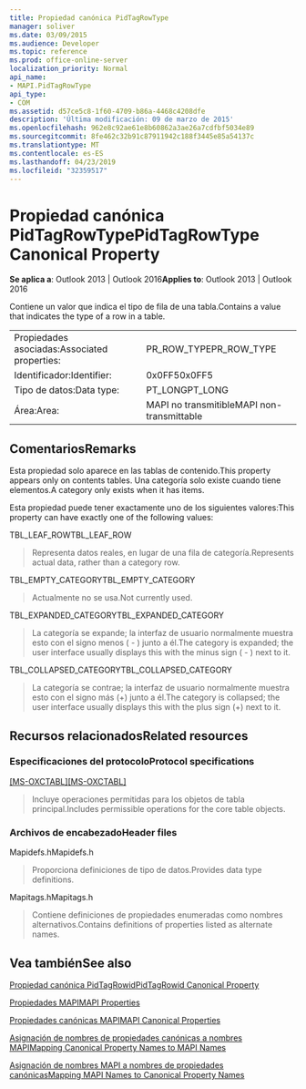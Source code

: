 ```yaml
---
title: Propiedad canónica PidTagRowType
manager: soliver
ms.date: 03/09/2015
ms.audience: Developer
ms.topic: reference
ms.prod: office-online-server
localization_priority: Normal
api_name:
- MAPI.PidTagRowType
api_type:
- COM
ms.assetid: d57ce5c8-1f60-4709-b86a-4468c4208dfe
description: 'Última modificación: 09 de marzo de 2015'
ms.openlocfilehash: 962e8c92ae61e8b60862a3ae26a7cdfbf5034e89
ms.sourcegitcommit: 8fe462c32b91c87911942c188f3445e85a54137c
ms.translationtype: MT
ms.contentlocale: es-ES
ms.lasthandoff: 04/23/2019
ms.locfileid: "32359517"
---
```

# <a name="pidtagrowtype-canonical-property"></a><span data-ttu-id="fa53b-103">Propiedad canónica PidTagRowType</span><span class="sxs-lookup"><span data-stu-id="fa53b-103">PidTagRowType Canonical Property</span></span>

  
  
<span data-ttu-id="fa53b-104">**Se aplica a**: Outlook 2013 | Outlook 2016</span><span class="sxs-lookup"><span data-stu-id="fa53b-104">**Applies to**: Outlook 2013 | Outlook 2016</span></span> 
  
<span data-ttu-id="fa53b-105">Contiene un valor que indica el tipo de fila de una tabla.</span><span class="sxs-lookup"><span data-stu-id="fa53b-105">Contains a value that indicates the type of a row in a table.</span></span>
  
|||
|:-----|:-----|
|<span data-ttu-id="fa53b-106">Propiedades asociadas:</span><span class="sxs-lookup"><span data-stu-id="fa53b-106">Associated properties:</span></span>  <br/> |<span data-ttu-id="fa53b-107">PR_ROW_TYPE</span><span class="sxs-lookup"><span data-stu-id="fa53b-107">PR_ROW_TYPE</span></span>  <br/> |
|<span data-ttu-id="fa53b-108">Identificador:</span><span class="sxs-lookup"><span data-stu-id="fa53b-108">Identifier:</span></span>  <br/> |<span data-ttu-id="fa53b-109">0x0FF5</span><span class="sxs-lookup"><span data-stu-id="fa53b-109">0x0FF5</span></span>  <br/> |
|<span data-ttu-id="fa53b-110">Tipo de datos:</span><span class="sxs-lookup"><span data-stu-id="fa53b-110">Data type:</span></span>  <br/> |<span data-ttu-id="fa53b-111">PT_LONG</span><span class="sxs-lookup"><span data-stu-id="fa53b-111">PT_LONG</span></span>  <br/> |
|<span data-ttu-id="fa53b-112">Área:</span><span class="sxs-lookup"><span data-stu-id="fa53b-112">Area:</span></span>  <br/> |<span data-ttu-id="fa53b-113">MAPI no transmitible</span><span class="sxs-lookup"><span data-stu-id="fa53b-113">MAPI non-transmittable</span></span>  <br/> |
   
## <a name="remarks"></a><span data-ttu-id="fa53b-114">Comentarios</span><span class="sxs-lookup"><span data-stu-id="fa53b-114">Remarks</span></span>

<span data-ttu-id="fa53b-115">Esta propiedad solo aparece en las tablas de contenido.</span><span class="sxs-lookup"><span data-stu-id="fa53b-115">This property appears only on contents tables.</span></span> <span data-ttu-id="fa53b-116">Una categoría solo existe cuando tiene elementos.</span><span class="sxs-lookup"><span data-stu-id="fa53b-116">A category only exists when it has items.</span></span>
  
<span data-ttu-id="fa53b-117">Esta propiedad puede tener exactamente uno de los siguientes valores:</span><span class="sxs-lookup"><span data-stu-id="fa53b-117">This property can have exactly one of the following values:</span></span>
  
<span data-ttu-id="fa53b-118">TBL_LEAF_ROW</span><span class="sxs-lookup"><span data-stu-id="fa53b-118">TBL_LEAF_ROW</span></span> 
  
> <span data-ttu-id="fa53b-119">Representa datos reales, en lugar de una fila de categoría.</span><span class="sxs-lookup"><span data-stu-id="fa53b-119">Represents actual data, rather than a category row.</span></span>
    
<span data-ttu-id="fa53b-120">TBL_EMPTY_CATEGORY</span><span class="sxs-lookup"><span data-stu-id="fa53b-120">TBL_EMPTY_CATEGORY</span></span> 
  
> <span data-ttu-id="fa53b-121">Actualmente no se usa.</span><span class="sxs-lookup"><span data-stu-id="fa53b-121">Not currently used.</span></span>
    
<span data-ttu-id="fa53b-122">TBL_EXPANDED_CATEGORY</span><span class="sxs-lookup"><span data-stu-id="fa53b-122">TBL_EXPANDED_CATEGORY</span></span> 
  
> <span data-ttu-id="fa53b-123">La categoría se expande; la interfaz de usuario normalmente muestra esto con el signo menos ( - ) junto a él.</span><span class="sxs-lookup"><span data-stu-id="fa53b-123">The category is expanded; the user interface usually displays this with the minus sign ( - ) next to it.</span></span>
    
<span data-ttu-id="fa53b-124">TBL_COLLAPSED_CATEGORY</span><span class="sxs-lookup"><span data-stu-id="fa53b-124">TBL_COLLAPSED_CATEGORY</span></span> 
  
> <span data-ttu-id="fa53b-125">La categoría se contrae; la interfaz de usuario normalmente muestra esto con el signo más (+) junto a él.</span><span class="sxs-lookup"><span data-stu-id="fa53b-125">The category is collapsed; the user interface usually displays this with the plus sign (+) next to it.</span></span>
    
## <a name="related-resources"></a><span data-ttu-id="fa53b-126">Recursos relacionados</span><span class="sxs-lookup"><span data-stu-id="fa53b-126">Related resources</span></span>

### <a name="protocol-specifications"></a><span data-ttu-id="fa53b-127">Especificaciones del protocolo</span><span class="sxs-lookup"><span data-stu-id="fa53b-127">Protocol specifications</span></span>

<span data-ttu-id="fa53b-128">[[MS-OXCTABL]](https://msdn.microsoft.com/library/d33612dc-36a8-4623-8a26-c156cf8aae4b%28Office.15%29.aspx)</span><span class="sxs-lookup"><span data-stu-id="fa53b-128">[[MS-OXCTABL]](https://msdn.microsoft.com/library/d33612dc-36a8-4623-8a26-c156cf8aae4b%28Office.15%29.aspx)</span></span>
  
> <span data-ttu-id="fa53b-129">Incluye operaciones permitidas para los objetos de tabla principal.</span><span class="sxs-lookup"><span data-stu-id="fa53b-129">Includes permissible operations for the core table objects.</span></span>
    
### <a name="header-files"></a><span data-ttu-id="fa53b-130">Archivos de encabezado</span><span class="sxs-lookup"><span data-stu-id="fa53b-130">Header files</span></span>

<span data-ttu-id="fa53b-131">Mapidefs.h</span><span class="sxs-lookup"><span data-stu-id="fa53b-131">Mapidefs.h</span></span>
  
> <span data-ttu-id="fa53b-132">Proporciona definiciones de tipo de datos.</span><span class="sxs-lookup"><span data-stu-id="fa53b-132">Provides data type definitions.</span></span>
    
<span data-ttu-id="fa53b-133">Mapitags.h</span><span class="sxs-lookup"><span data-stu-id="fa53b-133">Mapitags.h</span></span>
  
> <span data-ttu-id="fa53b-134">Contiene definiciones de propiedades enumeradas como nombres alternativos.</span><span class="sxs-lookup"><span data-stu-id="fa53b-134">Contains definitions of properties listed as alternate names.</span></span>
    
## <a name="see-also"></a><span data-ttu-id="fa53b-135">Vea también</span><span class="sxs-lookup"><span data-stu-id="fa53b-135">See also</span></span>



[<span data-ttu-id="fa53b-136">Propiedad canónica PidTagRowid</span><span class="sxs-lookup"><span data-stu-id="fa53b-136">PidTagRowid Canonical Property</span></span>](pidtagrowid-canonical-property.md)


[<span data-ttu-id="fa53b-137">Propiedades MAPI</span><span class="sxs-lookup"><span data-stu-id="fa53b-137">MAPI Properties</span></span>](mapi-properties.md)
  
[<span data-ttu-id="fa53b-138">Propiedades canónicas MAPI</span><span class="sxs-lookup"><span data-stu-id="fa53b-138">MAPI Canonical Properties</span></span>](mapi-canonical-properties.md)
  
[<span data-ttu-id="fa53b-139">Asignación de nombres de propiedades canónicas a nombres MAPI</span><span class="sxs-lookup"><span data-stu-id="fa53b-139">Mapping Canonical Property Names to MAPI Names</span></span>](mapping-canonical-property-names-to-mapi-names.md)
  
[<span data-ttu-id="fa53b-140">Asignación de nombres MAPI a nombres de propiedades canónicas</span><span class="sxs-lookup"><span data-stu-id="fa53b-140">Mapping MAPI Names to Canonical Property Names</span></span>](mapping-mapi-names-to-canonical-property-names.md)

